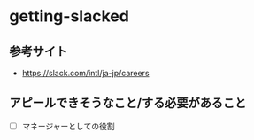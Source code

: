 # getting-slacked

## 参考サイト

- https://slack.com/intl/ja-jp/careers

## アピールできそうなこと/する必要があること

- [ ] マネージャーとしての役割
